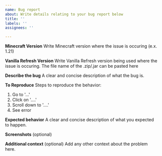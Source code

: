 ```yaml
---
name: Bug report
about: Write details relating to your bug report below
title: ''
labels: ''
assignees: ''

---
```


**Minecraft Version**
Write Minecraft version where the issue is occuring (e.x. 1.21)

**Vanilla Refresh Version**
Write Vanilla Refresh version being used where the issue is occuring. The file name of the .zip/.jar can be pasted here

**Describe the bug**
A clear and concise description of what the bug is.

**To Reproduce**
Steps to reproduce the behavior:
1. Go to '...'
2. Click on '....'
3. Scroll down to '....'
4. See error

**Expected behavior**
A clear and concise description of what you expected to happen.

**Screenshots**
(optional)

**Additional context**
(optional) Add any other context about the problem here.

